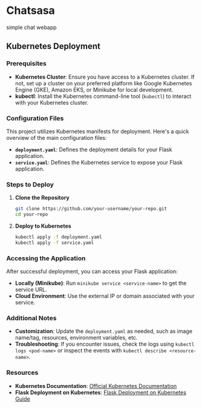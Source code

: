 # Chatsasa

simple chat webapp

## Kubernetes Deployment

### Prerequisites

- **Kubernetes Cluster**: Ensure you have access to a Kubernetes cluster. If not, set up a cluster on your preferred platform like Google Kubernetes Engine (GKE), Amazon EKS, or Minikube for local development.
- **kubectl**: Install the Kubernetes command-line tool (`kubectl`) to interact with your Kubernetes cluster.

### Configuration Files

This project utilizes Kubernetes manifests for deployment. Here's a quick overview of the main configuration files:

- **`deployment.yaml`**: Defines the deployment details for your Flask application.
- **`service.yaml`**: Defines the Kubernetes service to expose your Flask application.

### Steps to Deploy

1. **Clone the Repository**
    ```bash
    git clone https://github.com/your-username/your-repo.git
    cd your-repo
    ```

2. **Deploy to Kubernetes**
    ```bash
    kubectl apply -f deployment.yaml
    kubectl apply -f service.yaml
    ```

### Accessing the Application

After successful deployment, you can access your Flask application:

- **Locally (Minikube)**: Run `minikube service <service-name>` to get the service URL.
- **Cloud Environment**: Use the external IP or domain associated with your service.

### Additional Notes

- **Customization**: Update the `deployment.yaml` as needed, such as image name/tag, resources, environment variables, etc.
- **Troubleshooting**: If you encounter issues, check the logs using `kubectl logs <pod-name>` or inspect the events with `kubectl describe <resource-name>`.

### Resources

- **Kubernetes Documentation**: [Official Kubernetes Documentation](https://kubernetes.io/docs/)
- **Flask Deployment on Kubernetes**: [Flask Deployment on Kubernetes Guide](https://www.example.com/flask-kubernetes-deployment-guide)
